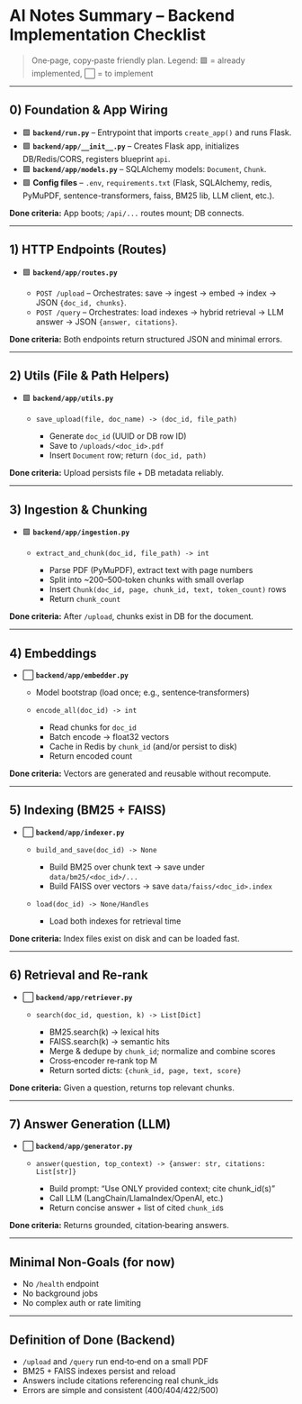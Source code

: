 # AI Notes Summary – Backend Implementation Checklist

> One‑page, copy‑paste friendly plan.
> Legend: 🟩 = already implemented, ⬜ = to implement

---

## 0) Foundation & App Wiring

* 🟩 **`backend/run.py`** – Entrypoint that imports `create_app()` and runs Flask.
* 🟩 **`backend/app/__init__.py`** – Creates Flask app, initializes DB/Redis/CORS, registers blueprint `api`.
* 🟩 **`backend/app/models.py`** – SQLAlchemy models: `Document`, `Chunk`.
* 🟩 **Config files** – `.env`, `requirements.txt` (Flask, SQLAlchemy, redis, PyMuPDF, sentence-transformers, faiss, BM25 lib, LLM client, etc.).

**Done criteria:** App boots; `/api/...` routes mount; DB connects.

---

## 1) HTTP Endpoints (Routes)

* 🟩 **`backend/app/routes.py`**

  * `POST /upload` – Orchestrates: save → ingest → embed → index → JSON `{doc_id, chunks}`.
  * `POST /query` – Orchestrates: load indexes → hybrid retrieval → LLM answer → JSON `{answer, citations}`.

**Done criteria:** Both endpoints return structured JSON and minimal errors.

---

## 2) Utils (File & Path Helpers)

* 🟩 **`backend/app/utils.py`**

  * `save_upload(file, doc_name) -> (doc_id, file_path)`

    * Generate `doc_id` (UUID or DB row ID)
    * Save to `/uploads/<doc_id>.pdf`
    * Insert `Document` row; return `(doc_id, path)`

**Done criteria:** Upload persists file + DB metadata reliably.

---

## 3) Ingestion & Chunking

* 🟩 **`backend/app/ingestion.py`**

  * `extract_and_chunk(doc_id, file_path) -> int`

    * Parse PDF (PyMuPDF), extract text with page numbers
    * Split into ~200–500‑token chunks with small overlap
    * Insert `Chunk(doc_id, page, chunk_id, text, token_count)` rows
    * Return `chunk_count`

**Done criteria:** After `/upload`, chunks exist in DB for the document.

---

## 4) Embeddings

* ⬜ **`backend/app/embedder.py`**

  * Model bootstrap (load once; e.g., sentence‑transformers)
  * `encode_all(doc_id) -> int`

    * Read chunks for `doc_id`
    * Batch encode → float32 vectors
    * Cache in Redis by `chunk_id` (and/or persist to disk)
    * Return encoded count

**Done criteria:** Vectors are generated and reusable without recompute.

---

## 5) Indexing (BM25 + FAISS)

* ⬜ **`backend/app/indexer.py`**

  * `build_and_save(doc_id) -> None`

    * Build BM25 over chunk text → save under `data/bm25/<doc_id>/...`
    * Build FAISS over vectors → save `data/faiss/<doc_id>.index`
  * `load(doc_id) -> None/Handles`

    * Load both indexes for retrieval time

**Done criteria:** Index files exist on disk and can be loaded fast.

---

## 6) Retrieval and Re‑rank

* ⬜ **`backend/app/retriever.py`**

  * `search(doc_id, question, k) -> List[Dict]`

    * BM25.search(k) → lexical hits
    * FAISS.search(k) → semantic hits
    * Merge & dedupe by `chunk_id`; normalize and combine scores
    * Cross‑encoder re‑rank top M
    * Return sorted dicts: `{chunk_id, page, text, score}`

**Done criteria:** Given a question, returns top relevant chunks.

---

## 7) Answer Generation (LLM)

* ⬜ **`backend/app/generator.py`**

  * `answer(question, top_context) -> {answer: str, citations: List[str]}`

    * Build prompt: “Use ONLY provided context; cite chunk_id(s)”
    * Call LLM (LangChain/LlamaIndex/OpenAI, etc.)
    * Return concise answer + list of cited `chunk_id`s

**Done criteria:** Returns grounded, citation‑bearing answers.

---

## Minimal Non‑Goals (for now)

* No `/health` endpoint
* No background jobs
* No complex auth or rate limiting

---

## Definition of Done (Backend)

* `/upload` and `/query` run end‑to‑end on a small PDF
* BM25 + FAISS indexes persist and reload
* Answers include citations referencing real chunk_ids
* Errors are simple and consistent (400/404/422/500)
